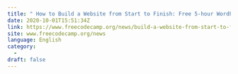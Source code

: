 ```yaml
---
title: " How to Build a Website from Start to Finish: Free 5-hour WordPress and PHP Course "
date: 2020-10-01T15:51:34Z
link: https://www.freecodecamp.org/news/build-a-website-from-start-to-finish-using-wordpress-and-php/?utm_medium=RSS&utm_source=news.12bit.vn
site: www.freecodecamp.org/news
language: English
category:
  -   
draft: false
---
```

